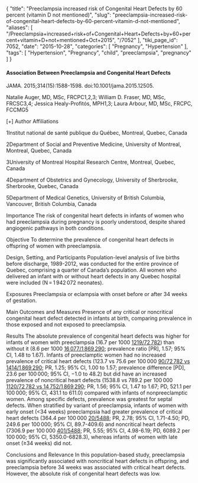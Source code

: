 {
    "title": "Preeclampsia increased risk of Congenital Heart Defects by 60 percent (vitamin D not mentioned)",
    "slug": "preeclampsia-increased-risk-of-congenital-heart-defects-by-60-percent-vitamin-d-not-mentioned",
    "aliases": [
        "/Preeclampsia+increased+risk+of+Congenital+Heart+Defects+by+60+percent+vitamin+D+not+mentioned+Oct+2015",
        "/7052"
    ],
    "tiki_page_id": 7052,
    "date": "2015-10-28",
    "categories": [
        "Pregnancy",
        "Hypertension"
    ],
    "tags": [
        "Hypertension",
        "Pregnancy",
        "child",
        "preeclampsia",
        "pregnancy"
    ]
}


#### Association Between Preeclampsia and Congenital Heart Defects

JAMA. 2015;314(15):1588-1598. doi:10.1001/jama.2015.12505.

Natalie Auger, MD, MSc, FRCPC1,2,3; William D. Fraser, MD, MSc, FRCSC3,4; Jessica Healy-Profitós, MPH1,3; Laura Arbour, MD, MSc, FRCPC, FCCMG5

<span>[+]</span> Author Affiliations

1Institut national de santé publique du Québec, Montreal, Quebec, Canada 

2Department of Social and Preventive Medicine, University of Montreal, Montreal, Quebec, Canada 

3University of Montreal Hospital Research Centre, Montreal, Quebec, Canada 

4Department of Obstetrics and Gynecology, University of Sherbrooke, Sherbrooke, Quebec, Canada 

5Department of Medical Genetics, University of British Columbia, Vancouver, British Columbia, Canada 

Importance  The risk of congenital heart defects in infants of women who had preeclampsia during pregnancy is poorly understood, despite shared angiogenic pathways in both conditions.

Objective  To determine the prevalence of congenital heart defects in offspring of women with preeclampsia.

Design, Setting, and Participants  Population-level analysis of live births before discharge, 1989-2012, was conducted for the entire province of Quebec, comprising a quarter of Canada’s population. All women who delivered an infant with or without heart defects in any Quebec hospital were included (N = 1 942 072 neonates).

Exposures  Preeclampsia or eclampsia with onset before or after 34 weeks of gestation.

Main Outcomes and Measures  Presence of any critical or noncritical congenital heart defect detected in infants at birth, comparing prevalence in those exposed and not exposed to preeclampsia.

Results  The absolute prevalence of congenital heart defects was higher for infants of women with preeclampsia (16.7 per 1000 [1219/72 782](1219/72 782)) than without it (8.6 per 1000 [16 077/1 869 290](16 077/1 869 290); prevalence ratio <span>[PR]</span>, 1.57; 95% CI, 1.48 to 1.67). Infants of preeclamptic women had no increased prevalence of critical heart defects (123.7 vs 75.6 per 100 000 [90/72 782 vs 1414/1 869 290](90/72 782%20vs%201414/1 869 290); PR, 1.25; 95% CI, 1.00 to 1.57; prevalence difference <span>[PD]</span>, 23.6 per 100 000; 95% CI, −1.0 to 48.2) but did have an increased prevalence of noncritical heart defects (1538.8 vs 789.2 per 100 000 [1120/72 782 vs 14 752/1 869 290](1120/72 782%20vs%2014 752/1 869 290); PR, 1.56; 95% CI, 1.47 to 1.67; PD, 521.1 per 100 000; 95% CI, 431.1 to 611.0) compared with infants of nonpreeclamptic women. Among specific defects, prevalence was greatest for septal defects. When stratified by variant of preeclampsia, infants of women with early onset (<34 weeks) preeclampsia had greater prevalence of critical heart defects (364.4 per 100 000 [20/5488](20/5488); PR, 2.78; 95% CI, 1.71-4.50; PD, 249.6 per 100 000; 95% CI, 89.7-409.6) and noncritical heart defects (7306.9 per 100 000 [401/5488](401/5488); PR, 5.55; 95% CI, 4.98-6.19; PD, 6089.2 per 100 000; 95% CI, 5350.0-6828.3), whereas infants of women with late onset (≥34 weeks) did not.

Conclusions and Relevance  In this population-based study, preeclampsia was significantly associated with noncritical heart defects in offspring, and preeclampsia before 34 weeks was associated with critical heart defects. However, the absolute risk of congenital heart defects was low.